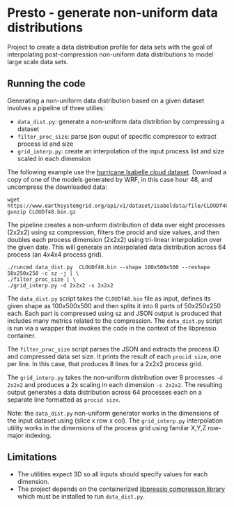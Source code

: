 # Presto - generate non-uniform data distributions

Project to create a data distribution profile for data sets
with the goal of interpolating post-compression non-uniform
data distributions to model large scale data sets.

## Running the code

Generating a non-uniform data distribution based on a given dataset involves a pipeline of 
three utilies:
* `data_dist.py`: generate a non-uniform data distribtion by compressing a dataset
* `filter_proc_size`: parse json ouput of specific compressor to extract process id and size
* `grid_interp.py`: create an interpolation of the input process list and size scaled in each dimension

The following example use the [hurricane Isabelle cloud dataset](https://www.earthsystemgrid.org/dataset/isabeldata/file.html).  Download a copy of one of the models generated by WRF, in this case hour 48, 
and uncompress the downloaded data:
```
wget https://www.earthsystemgrid.org/api/v1/dataset/isabeldata/file/CLOUDf48.bin.gz
gunzip CLOUDf48.bin.gz
```

The pipeline creates a non-unform distribution of data over eight processes (2x2x2) using sz 
compression, filters the procid and size values, and then doubles each process
dimension (2x2x2) using tri-linear interpolation over the given date. This will generate an 
interpolated data distribution across 64 process (an 4x4x4 process grid).

```
./runcmd data_dist.py  CLOUDf48.bin --shape 100x500x500 --reshape 50x250x250 -c sz -j | \
./filter_proc_size | \
./grid_interp.py -d 2x2x2 -s 2x2x2
```


The `data_dist.py` script 
takes the `CLOUDf48.bin` file as input, defines its given shape as 100x500x500 and then splits it into
8 parts of 50x250x250 each.  Each part is compressed using sz and JSON output is produced that includes
many metrics related to the compression. The `data_dist.py` script is run via a wrapper that invokes
the code in the context of the libpressio container.

The `filter_proc_size` script parses the JSON and extracts the process ID and compressed data set size.
It prints the result of each `procid size`, one per line. In this case, that produces 8 lines for a 
2x2x2 process grid.

The `grid_interp.py` takes the non-uniform distribution over 8 processes `-d 2x2x2` and produces a 2x
scaling in each dimension `-s 2x2x2`.  The resulting output generates a data distribution across
64 processes each on a separate line formatted as `procid size`.

Note: the `data_dist.py` non-uniform generator works in the dimensions of the input dataset using 
(slice x row x col). The `grid_interp.py` interpolation utility works in the dimensions of the process
grid using familar X,Y,Z row-major indexing.

## Limitations

* The utilities expect 3D so all inputs should specify values for each dimension.
* The project depends on the containerized [libpressio compresson library](https://github.com/CODARcode/libpressio) which must be installed to run `data_dist.py`.
